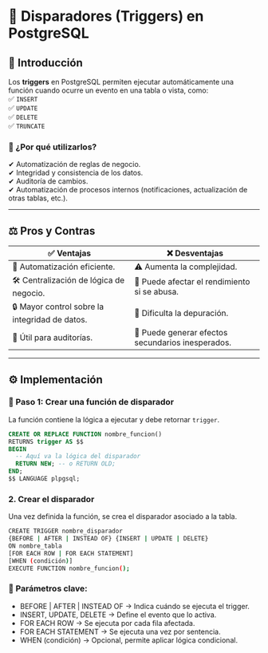 # 🎯 Disparadores (Triggers) en PostgreSQL  

## 📌 Introducción  
Los **triggers** en PostgreSQL permiten ejecutar automáticamente una función cuando ocurre un evento en una tabla o vista, como:  
✅ `INSERT`  
✅ `UPDATE`  
✅ `DELETE`  
✅ `TRUNCATE`  

### 🔎 ¿Por qué utilizarlos?  
✔ Automatización de reglas de negocio.  
✔ Integridad y consistencia de los datos.  
✔ Auditoría de cambios.  
✔ Automatización de procesos internos (notificaciones, actualización de otras tablas, etc.).  

---

## ⚖️ Pros y Contras  

| ✅ Ventajas | ❌ Desventajas |
|------------|--------------|
| 🔄 Automatización eficiente. | ⚠️ Aumenta la complejidad. |
| 🛠 Centralización de lógica de negocio. | 🐢 Puede afectar el rendimiento si se abusa. |
| 🔒 Mayor control sobre la integridad de datos. | 🔎 Dificulta la depuración. |
| 📜 Útil para auditorías. | 🔄 Puede generar efectos secundarios inesperados. |

---

## ⚙️ Implementación  

### 🔧 Paso 1: Crear una función de disparador  
La función contiene la lógica a ejecutar y debe retornar `trigger`.  

```sql
CREATE OR REPLACE FUNCTION nombre_funcion() 
RETURNS trigger AS $$
BEGIN
  -- Aquí va la lógica del disparador
  RETURN NEW; -- o RETURN OLD;
END;
$$ LANGUAGE plpgsql;
```

### 2. Crear el disparador

Una vez definida la función, se crea el disparador asociado a la tabla.

```bash
CREATE TRIGGER nombre_disparador
{BEFORE | AFTER | INSTEAD OF} {INSERT | UPDATE | DELETE}
ON nombre_tabla
[FOR EACH ROW | FOR EACH STATEMENT]
[WHEN (condición)]
EXECUTE FUNCTION nombre_funcion();
```

### 📌 Parámetros clave:

- BEFORE | AFTER | INSTEAD OF → Indica cuándo se ejecuta el trigger.
- INSERT, UPDATE, DELETE → Define el evento que lo activa.
- FOR EACH ROW → Se ejecuta por cada fila afectada.
- FOR EACH STATEMENT → Se ejecuta una vez por sentencia.
- WHEN (condición) → Opcional, permite aplicar lógica condicional.
